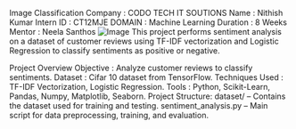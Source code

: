 Image Classification
Company : CODO TECH IT SOUTIONS 
Name : Nithish Kumar 
Intern ID : CT12MJE 
DOMAIN : Machine Learning 
Duration : 8 Weeks
Mentor : Neela Santhos
![Image](https://github.com/user-attachments/assets/bc6e3aa1-da72-439f-976b-9d3e50e35957)
This project performs sentiment analysis on a dataset of customer reviews using TF-IDF vectorization and Logistic Regression to classify sentiments as positive or negative.

Project Overview
Objective        : Analyze customer reviews to classify sentiments.
Dataset          : Cifar 10 dataset from TensorFlow.
Techniques Used  : TF-IDF Vectorization, Logistic Regression.
Tools            : Python, Scikit-Learn, Pandas, Numpy, Matplotlib, Seaborn.
Project Structure:  dataset/ – Contains the dataset used for training and testing.
                    sentiment_analysis.py – Main script for data preprocessing, training, and evaluation.
